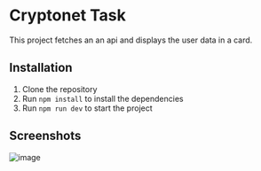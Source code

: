 # Cryptonet Task

This project fetches an an api and displays the user data in a card.

## Installation

1. Clone the repository
2. Run `npm install` to install the dependencies
3. Run `npm run dev` to start the project

## Screenshots
![image](https://github.com/SaurabhATalele/cryptonet-task/assets/75177599/9331938e-3205-4c1b-aa8b-0c5f31c8dee5)
